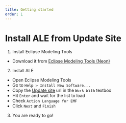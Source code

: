 ```yaml
---
title: Getting started
order: 1
---
```


Install ALE from Update Site
============================

1. Install Eclipse Modeling Tools
 * Download it from [Eclipse Modeling Tools (Neon)](https://www.eclipse.org/downloads/packages/eclipse-modeling-tools/neon3)
2. Install ALE
 * Open Eclipse Modeling Tools
 * Go to `Help > Install New Software...`
 * Copy the [Update site](https://ci.inria.fr/gemoc/job/ale-lang/lastSuccessfulBuild/artifact/releng/org.eclipse.emf.ecoretools.ale.updatesite/target/repository/) url in the `Work With` textbox
 * Hit `Enter` and wait for the list to load
 * Check `Action Language for EMF`
 * Click `Next` and `Finish`
3. You are ready to go!
